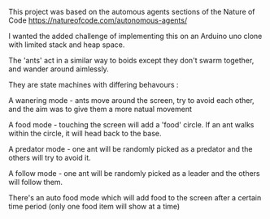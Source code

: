 This project was based on the automous agents sections of the Nature of Code
https://natureofcode.com/autonomous-agents/

I wanted the added challenge of implementing this on an Arduino uno clone with limited stack and heap space.

The 'ants' act in a similar way to boids except they don't swarm together, and wander around aimlessly.

They are state machines with differing behavours :

A wanering mode - ants move around the screen, try to avoid each other, and the aim was to give them a more natual movement

A food mode - touching the screen will add a 'food' circle. If an ant walks within the circle, it will head back to the base.

A predator mode - one ant will be randomly picked as a predator and the others will try to avoid it.

A follow mode - one ant will be randomly picked as a leader and the others will follow them.

There's an auto food mode which will add food to the screen after a certain time period (only one food item will show at a time)
